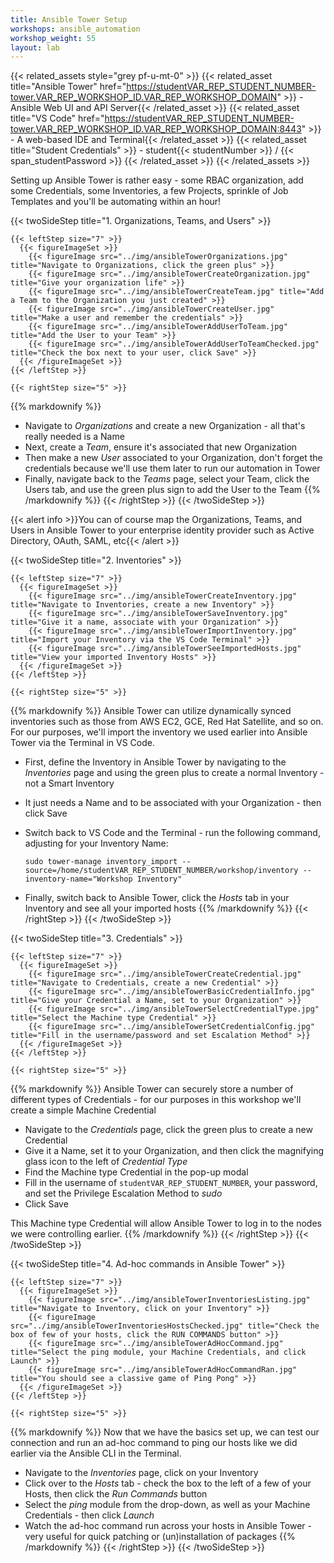 ```yaml
---
title: Ansible Tower Setup
workshops: ansible_automation
workshop_weight: 55
layout: lab
---
```


{{< related_assets style="grey pf-u-mt-0" >}}
  {{< related_asset title="Ansible Tower" href="https://studentVAR_REP_STUDENT_NUMBER-tower.VAR_REP_WORKSHOP_ID.VAR_REP_WORKSHOP_DOMAIN" >}} - Ansible Web UI and API Server{{< /related_asset >}}
  {{< related_asset title="VS Code" href="https://studentVAR_REP_STUDENT_NUMBER-tower.VAR_REP_WORKSHOP_ID.VAR_REP_WORKSHOP_DOMAIN:8443" >}} - A web-based IDE and Terminal{{< /related_asset >}}
  {{< related_asset title="Student Credentials" >}} - student{{< studentNumber >}} / {{< span_studentPassword >}} {{< /related_asset >}}
{{< /related_assets >}}

Setting up Ansible Tower is rather easy - some RBAC organization, add some Credentials, some Inventories, a few Projects, sprinkle of Job Templates and you'll be automating within an hour!

{{< twoSideStep title="1. Organizations, Teams, and Users" >}}
    
    {{< leftStep size="7" >}}
      {{< figureImageSet >}}
        {{< figureImage src="../img/ansibleTowerOrganizations.jpg" title="Navigate to Organizations, click the green plus" >}}
        {{< figureImage src="../img/ansibleTowerCreateOrganization.jpg" title="Give your organization life" >}}
        {{< figureImage src="../img/ansibleTowerCreateTeam.jpg" title="Add a Team to the Organization you just created" >}}
        {{< figureImage src="../img/ansibleTowerCreateUser.jpg" title="Make a user and remember the credentials" >}}
        {{< figureImage src="../img/ansibleTowerAddUserToTeam.jpg" title="Add the User to your Team" >}}
        {{< figureImage src="../img/ansibleTowerAddUserToTeamChecked.jpg" title="Check the box next to your user, click Save" >}}
      {{< /figureImageSet >}}
    {{< /leftStep >}}

    {{< rightStep size="5" >}}

{{% markdownify %}}
- Navigate to *Organizations* and create a new Organization - all that's really needed is a Name
- Next, create a *Team*, ensure it's associated that new Organization
- Then make a new *User* associated to your Organization, don't forget the credentials because we'll use them later to run our automation in Tower
- Finally, navigate back to the *Teams* page, select your Team, click the Users tab, and use the green plus sign to add the User to the Team
{{% /markdownify %}}
    {{< /rightStep >}}
{{< /twoSideStep >}}

{{< alert info >}}You can of course map the Organizations, Teams, and Users in Ansible Tower to your enterprise identity provider such as Active Directory, OAuth, SAML, etc{{< /alert >}}

{{< twoSideStep title="2. Inventories" >}}
    
    {{< leftStep size="7" >}}
      {{< figureImageSet >}}
        {{< figureImage src="../img/ansibleTowerCreateInventory.jpg" title="Navigate to Inventories, create a new Inventory" >}}
        {{< figureImage src="../img/ansibleTowerSaveInventory.jpg" title="Give it a name, associate with your Organization" >}}
        {{< figureImage src="../img/ansibleTowerImportInventory.jpg" title="Import your Inventory via the VS Code Terminal" >}}
        {{< figureImage src="../img/ansibleTowerSeeImportedHosts.jpg" title="View your imported Inventory Hosts" >}}
      {{< /figureImageSet >}}
    {{< /leftStep >}}

    {{< rightStep size="5" >}}

{{% markdownify %}}
Ansible Tower can utilize dynamically synced inventories such as those from AWS EC2, GCE, Red Hat Satellite, and so on.  For our purposes, we'll import the inventory we used earlier into Ansible Tower via the Terminal in VS Code.

- First, define the Inventory in Ansible Tower by navigating to the *Inventories* page and using the green plus to create a normal Inventory - not a Smart Inventory
- It just needs a Name and to be associated with your Organization - then click Save
- Switch back to VS Code and the Terminal - run the following command, adjusting for your Inventory Name:

    `sudo tower-manage inventory_import --source=/home/studentVAR_REP_STUDENT_NUMBER/workshop/inventory --inventory-name="Workshop Inventory"`

- Finally, switch back to Ansible Tower, click the *Hosts* tab in your Inventory and see all your imported hosts
{{% /markdownify %}}
    {{< /rightStep >}}
{{< /twoSideStep >}}

{{< twoSideStep title="3. Credentials" >}}
    
    {{< leftStep size="7" >}}
      {{< figureImageSet >}}
        {{< figureImage src="../img/ansibleTowerCreateCredential.jpg" title="Navigate to Credentials, create a new Credential" >}}
        {{< figureImage src="../img/ansibleTowerBasicCredentialInfo.jpg" title="Give your Credential a Name, set to your Organization" >}}
        {{< figureImage src="../img/ansibleTowerSelectCredentialType.jpg" title="Select the Machine type Credential" >}}
        {{< figureImage src="../img/ansibleTowerSetCredentialConfig.jpg" title="Fill in the username/password and set Escalation Method" >}}
      {{< /figureImageSet >}}
    {{< /leftStep >}}

    {{< rightStep size="5" >}}

{{% markdownify %}}
Ansible Tower can securely store a number of different types of Credentials - for our purposes in this workshop we'll create a simple Machine Credential

- Navigate to the *Credentials* page, click the green plus to create a new Credential
- Give it a Name, set it to your Organization, and then click the magnifying glass icon to the left of *Credential Type*
- Find the Machine type Credential in the pop-up modal
- Fill in the username of `studentVAR_REP_STUDENT_NUMBER`, your password, and set the Privilege Escalation Method to *sudo*
- Click Save

This Machine type Credential will allow Ansible Tower to log in to the nodes we were controlling earlier.
{{% /markdownify %}}
    {{< /rightStep >}}
{{< /twoSideStep >}}

{{< twoSideStep title="4. Ad-hoc commands in Ansible Tower" >}}
    
    {{< leftStep size="7" >}}
      {{< figureImageSet >}}
        {{< figureImage src="../img/ansibleTowerInventoriesListing.jpg" title="Navigate to Inventory, click on your Inventory" >}}
        {{< figureImage src="../img/ansibleTowerInventoriesHostsChecked.jpg" title="Check the box of few of your hosts, click the RUN COMMANDS button" >}}
        {{< figureImage src="../img/ansibleTowerAdHocCommand.jpg" title="Select the ping module, your Machine Credentials, and click Launch" >}}
        {{< figureImage src="../img/ansibleTowerAdHocCommandRan.jpg" title="You should see a classive game of Ping Pong" >}}
      {{< /figureImageSet >}}
    {{< /leftStep >}}

    {{< rightStep size="5" >}}

{{% markdownify %}}
Now that we have the basics set up, we can test our connection and run an ad-hoc command to ping our hosts like we did earlier via the Ansible CLI in the Terminal.

- Navigate to the *Inventories* page, click on your Inventory
- Click over to the *Hosts* tab - check the box to the left of a few of your Hosts, then click the *Run Commands* button
- Select the *ping* module from the drop-down, as well as your Machine Credentials - then click *Launch*
- Watch the ad-hoc command run across your hosts in Ansible Tower - very useful for quick patching or (un)installation of packages
{{% /markdownify %}}
    {{< /rightStep >}}
{{< /twoSideStep >}}